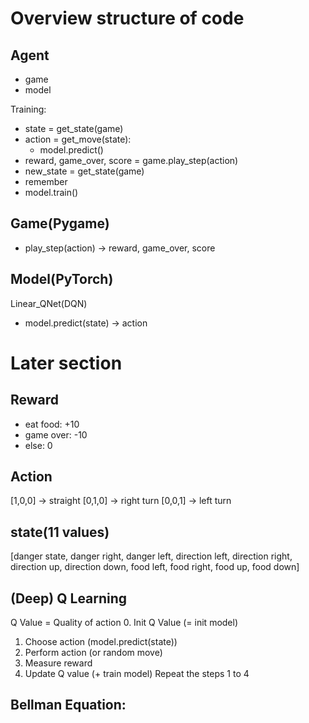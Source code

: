 # Overview structure of code

## Agent
- game
- model

Training:
- state = get_state(game)
- action = get_move(state):
    - model.predict()
- reward, game_over, score = game.play_step(action)
- new_state = get_state(game)
- remember
- model.train()

## Game(Pygame)
- play_step(action)
    -> reward, game_over, score

## Model(PyTorch)
Linear_QNet(DQN)
- model.predict(state)
    -> action


# Later section
## Reward
- eat food: +10
- game over: -10
- else: 0

## Action
[1,0,0] -> straight
[0,1,0] -> right turn
[0,0,1] -> left turn


## state(11 values)
[danger state, danger right, danger left, direction left, direction right, direction up, direction down, food left, food right, food up, food down]


## (Deep) Q Learning
Q Value = Quality of action
0. Init Q Value (= init model)
1. Choose action (model.predict(state))
2. Perform action        (or random move)
3. Measure reward
4. Update Q value (+ train model)
Repeat the steps 1 to 4

## Bellman Equation:
